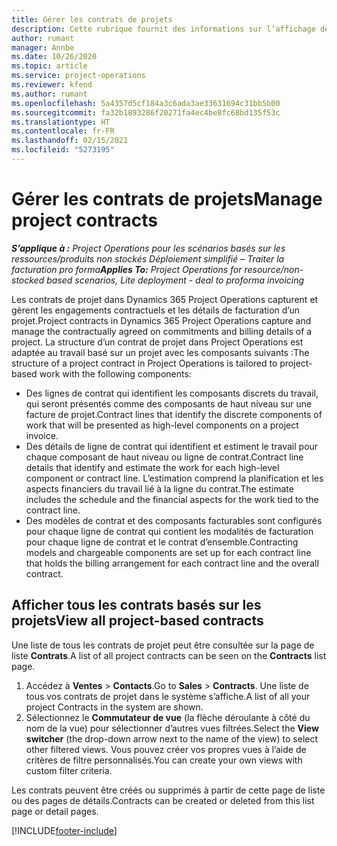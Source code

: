 ```yaml
---
title: Gérer les contrats de projets
description: Cette rubrique fournit des informations sur l’affichage de contrats basés sur un projet.
author: rumant
manager: Annbe
ms.date: 10/26/2020
ms.topic: article
ms.service: project-operations
ms.reviewer: kfend
ms.author: rumant
ms.openlocfilehash: 5a4357d5cf184a3c6ada3ae33631694c31bb5b00
ms.sourcegitcommit: fa32b1893286f20271fa4ec4be8fc68bd135f53c
ms.translationtype: HT
ms.contentlocale: fr-FR
ms.lasthandoff: 02/15/2021
ms.locfileid: "5273195"
---
```

# <a name="manage-project-contracts"></a><span data-ttu-id="a7b0d-103">Gérer les contrats de projets</span><span class="sxs-lookup"><span data-stu-id="a7b0d-103">Manage project contracts</span></span>

<span data-ttu-id="a7b0d-104">_**S’applique à :** Project Operations pour les scénarios basés sur les ressources/produits non stockés Déploiement simplifié – Traiter la facturation pro forma_</span><span class="sxs-lookup"><span data-stu-id="a7b0d-104">_**Applies To:** Project Operations for resource/non-stocked based scenarios, Lite deployment - deal to proforma invoicing_</span></span>

<span data-ttu-id="a7b0d-105">Les contrats de projet dans Dynamics 365 Project Operations capturent et gèrent les engagements contractuels et les détails de facturation d’un projet.</span><span class="sxs-lookup"><span data-stu-id="a7b0d-105">Project contracts in Dynamics 365 Project Operations capture and manage the contractually agreed on commitments and billing details of a project.</span></span> <span data-ttu-id="a7b0d-106">La structure d’un contrat de projet dans Project Operations est adaptée au travail basé sur un projet avec les composants suivants :</span><span class="sxs-lookup"><span data-stu-id="a7b0d-106">The structure of a project contract in Project Operations is tailored to project-based work with the following components:</span></span>

- <span data-ttu-id="a7b0d-107">Des lignes de contrat qui identifient les composants discrets du travail, qui seront présentés comme des composants de haut niveau sur une facture de projet.</span><span class="sxs-lookup"><span data-stu-id="a7b0d-107">Contract lines that identify the discrete components of work that will be presented as high-level components on a project invoice.</span></span>
- <span data-ttu-id="a7b0d-108">Des détails de ligne de contrat qui identifient et estiment le travail pour chaque composant de haut niveau ou ligne de contrat.</span><span class="sxs-lookup"><span data-stu-id="a7b0d-108">Contract line details that identify and estimate the work for each high-level component or contract line.</span></span> <span data-ttu-id="a7b0d-109">L’estimation comprend la planification et les aspects financiers du travail lié à la ligne du contrat.</span><span class="sxs-lookup"><span data-stu-id="a7b0d-109">The estimate includes the schedule and the financial aspects for the work tied to the contract line.</span></span>
- <span data-ttu-id="a7b0d-110">Des modèles de contrat et des composants facturables sont configurés pour chaque ligne de contrat qui contient les modalités de facturation pour chaque ligne de contrat et le contrat d’ensemble.</span><span class="sxs-lookup"><span data-stu-id="a7b0d-110">Contracting models and chargeable components are set up for each contract line that holds the billing arrangement for each contract line and the overall contract.</span></span>

## <a name="view-all-project-based-contracts"></a><span data-ttu-id="a7b0d-111">Afficher tous les contrats basés sur les projets</span><span class="sxs-lookup"><span data-stu-id="a7b0d-111">View all project-based contracts</span></span>

<span data-ttu-id="a7b0d-112">Une liste de tous les contrats de projet peut être consultée sur la page de liste **Contrats**.</span><span class="sxs-lookup"><span data-stu-id="a7b0d-112">A list of all project contracts can be seen on the **Contracts** list page.</span></span> 

1. <span data-ttu-id="a7b0d-113">Accédez à **Ventes** > **Contacts**.</span><span class="sxs-lookup"><span data-stu-id="a7b0d-113">Go to **Sales** > **Contracts**.</span></span> <span data-ttu-id="a7b0d-114">Une liste de tous vos contrats de projet dans le système s’affiche.</span><span class="sxs-lookup"><span data-stu-id="a7b0d-114">A list of all your project Contracts in the system are shown.</span></span> 
2. <span data-ttu-id="a7b0d-115">Sélectionnez le **Commutateur de vue** (la flèche déroulante à côté du nom de la vue) pour sélectionner d’autres vues filtrées.</span><span class="sxs-lookup"><span data-stu-id="a7b0d-115">Select the **View switcher** (the drop-down arrow next to the name of the view) to select other filtered views.</span></span> <span data-ttu-id="a7b0d-116">Vous pouvez créer vos propres vues à l’aide de critères de filtre personnalisés.</span><span class="sxs-lookup"><span data-stu-id="a7b0d-116">You can create your own views with custom filter criteria.</span></span>

<span data-ttu-id="a7b0d-117">Les contrats peuvent être créés ou supprimés à partir de cette page de liste ou des pages de détails.</span><span class="sxs-lookup"><span data-stu-id="a7b0d-117">Contracts can be created or deleted from this list page or detail pages.</span></span>


[!INCLUDE[footer-include](../../includes/footer-banner.md)]